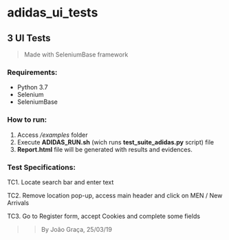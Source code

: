 # adidas_ui_tests

## 3 UI Tests

> Made with SeleniumBase framework

### Requirements:
- Python 3.7
- Selenium
- SeleniumBase


### How to run:
1. Access */examples* folder
2. Execute **ADIDAS_RUN.sh** (wich runs **test_suite_adidas.py** script) file
3. **Report.html** file will be generated with results and evidences.


### Test Specifications: 
TC1. Locate search bar and enter text

TC2. Remove location pop-up, access main header and click on MEN / New Arrivals

TC3. Go to Register form, accept Cookies and complete some fields

>> By João Graça, 25/03/19

